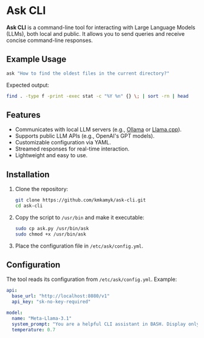 # Ask CLI
**Ask CLI** is a command-line tool for interacting with Large Language Models (LLMs), both local and public. It allows you to send queries and receive concise command-line responses.

## Example Usage
```bash
ask "How to find the oldest files in the current directory?"
```

Expected output:
```bash
find . -type f -print -exec stat -c "%Y %n" {} \; | sort -rn | head
```

## Features

- Communicates with local LLM servers (e.g., [Ollama](https://ollama.ai/) or [Llama.cpp](https://github.com/ggerganov/llama.cpp)).
- Supports public LLM APIs (e.g., OpenAI's GPT models).
- Customizable configuration via YAML.
- Streamed responses for real-time interaction.
- Lightweight and easy to use.

## Installation
1. Clone the repository:
   ```bash
   git clone https://github.com/kmkamyk/ask-cli.git
   cd ask-cli
   ```

2. Copy the script to `/usr/bin` and make it executable:
   ```bash
   sudo cp ask.py /usr/bin/ask
   sudo chmod +x /usr/bin/ask
   ```

3. Place the configuration file in `/etc/ask/config.yml`.

## Configuration
The tool reads its configuration from `/etc/ask/config.yml`. Example:
```yaml
api:
  base_url: "http://localhost:8080/v1"
  api_key: "sk-no-key-required"

model:
  name: "Meta-Llama-3.1"
  system_prompt: "You are a helpful CLI assistant in BASH. Display only the command on the screen and nothing else."
  temperature: 0.7
```
